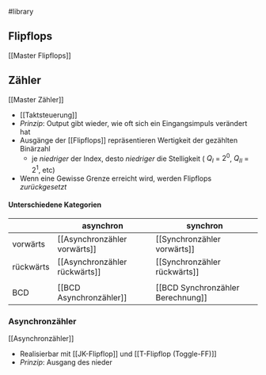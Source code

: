 #library 
## Flipflops
[[Master Flipflops]]

## Zähler
[[Master Zähler]]
- [[Taktsteuerung]]
- _Prinzip_: Output gibt wieder, wie oft sich ein Eingangsimpuls verändert hat
- Ausgänge der [[Flipflops]] repräsentieren Wertigkeit der gezählten Binärzahl
	- je _niedriger_ der Index, desto _niedriger_ die Stelligkeit 
		( $Q_{I}$ = $2^{0}$, $Q_{II}$ = $2^{1}$, etc)
- Wenn eine Gewisse Grenze erreicht wird, werden Flipflops _zurückgesetzt_ 
#### Unterschiedene Kategorien
|  | asynchron | synchron |
| ---- | ---- | ---- |
| vorwärts | [[Asynchronzähler vorwärts]] | [[Synchronzähler vorwärts]] |
| rückwärts | [[Asynchronzähler rückwärts]] | [[Synchronzähler rückwärts]] |
|  |  |  |
| BCD | [[BCD Asynchronzähler]] | [[BCD Synchronzähler Berechnung]] |

### Asynchronzähler
[[Asynchronzähler]]
- Realisierbar mit [[JK-Flipflop]] und [[T-Flipflop (Toggle-FF)]]
- _Prinzip_: Ausgang des nieder